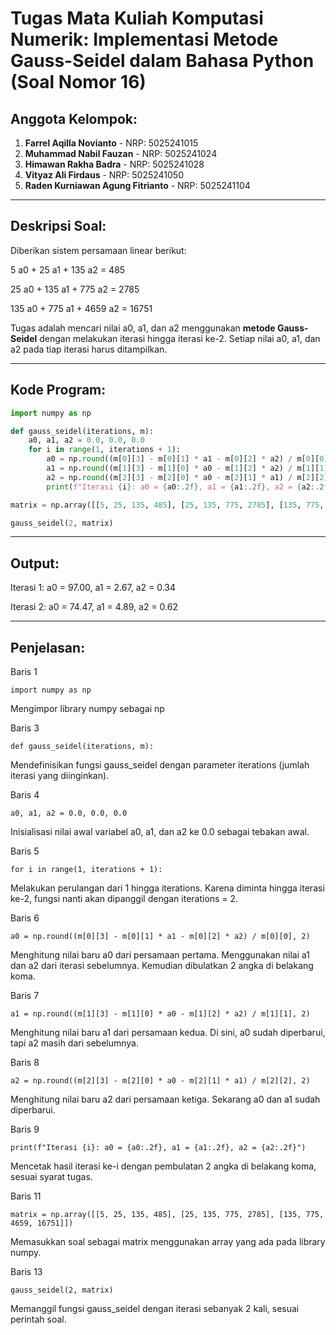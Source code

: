 # Tugas Mata Kuliah Komputasi Numerik: Implementasi Metode Gauss-Seidel dalam Bahasa Python (Soal Nomor 16)

## Anggota Kelompok:
1. **Farrel Aqilla Novianto**              - NRP: 5025241015  
2. **Muhammad Nabil Fauzan**               - NRP: 5025241024  
3. **Himawan Rakha Badra**                 - NRP: 5025241028  
4. **Vityaz Ali Firdaus**                  - NRP: 5025241050  
5. **Raden Kurniawan Agung Fitrianto**     - NRP: 5025241104  

---

## Deskripsi Soal:
Diberikan sistem persamaan linear berikut:  

5 a0     + 25 a1     + 135 a2     = 485

25 a0    + 135 a1    + 775 a2     = 2785

135 a0   + 775 a1    + 4659 a2    = 16751

Tugas adalah mencari nilai a0, a1, dan a2 menggunakan **metode Gauss-Seidel** dengan melakukan iterasi hingga iterasi ke-2. Setiap nilai a0, a1, dan a2 pada tiap iterasi harus ditampilkan.

---

## Kode Program:
```python
import numpy as np

def gauss_seidel(iterations, m):
    a0, a1, a2 = 0.0, 0.0, 0.0
    for i in range(1, iterations + 1):
        a0 = np.round((m[0][3] - m[0][1] * a1 - m[0][2] * a2) / m[0][0], 2)
        a1 = np.round((m[1][3] - m[1][0] * a0 - m[1][2] * a2) / m[1][1], 2)
        a2 = np.round((m[2][3] - m[2][0] * a0 - m[2][1] * a1) / m[2][2], 2)
        print(f"Iterasi {i}: a0 = {a0:.2f}, a1 = {a1:.2f}, a2 = {a2:.2f}")

matrix = np.array([[5, 25, 135, 485], [25, 135, 775, 2785], [135, 775, 4659, 16751]])

gauss_seidel(2, matrix)
```

---

## Output:
Iterasi 1: a0 = 97.00, a1 = 2.67, a2 = 0.34

Iterasi 2: a0 = 74.47, a1 = 4.89, a2 = 0.62

---

## Penjelasan:

Baris 1

```import numpy as np```

Mengimpor library numpy sebagai np

Baris 3

```def gauss_seidel(iterations, m):```

Mendefinisikan fungsi gauss_seidel dengan parameter iterations (jumlah iterasi yang diinginkan).

Baris 4

```a0, a1, a2 = 0.0, 0.0, 0.0```

Inisialisasi nilai awal variabel a0, a1, dan a2 ke 0.0 sebagai tebakan awal.

Baris 5

```for i in range(1, iterations + 1):```

Melakukan perulangan dari 1 hingga iterations. Karena diminta hingga iterasi ke-2, fungsi nanti akan dipanggil dengan iterations = 2.

Baris 6

```a0 = np.round((m[0][3] - m[0][1] * a1 - m[0][2] * a2) / m[0][0], 2)```

Menghitung nilai baru a0 dari persamaan pertama. Menggunakan nilai a1 dan a2 dari iterasi sebelumnya. Kemudian dibulatkan 2 angka di belakang koma.

Baris 7

```a1 = np.round((m[1][3] - m[1][0] * a0 - m[1][2] * a2) / m[1][1], 2)```

Menghitung nilai baru a1 dari persamaan kedua. Di sini, a0 sudah diperbarui, tapi a2 masih dari sebelumnya. 

Baris 8

```a2 = np.round((m[2][3] - m[2][0] * a0 - m[2][1] * a1) / m[2][2], 2)```

Menghitung nilai baru a2 dari persamaan ketiga. Sekarang a0 dan a1 sudah diperbarui.

Baris 9

```print(f"Iterasi {i}: a0 = {a0:.2f}, a1 = {a1:.2f}, a2 = {a2:.2f}")```

Mencetak hasil iterasi ke-i dengan pembulatan 2 angka di belakang koma, sesuai syarat tugas.

Baris 11

```matrix = np.array([[5, 25, 135, 485], [25, 135, 775, 2785], [135, 775, 4659, 16751]])```

Memasukkan soal sebagai matrix menggunakan array yang ada pada library numpy.

Baris 13

```gauss_seidel(2, matrix)```

Memanggil fungsi gauss_seidel dengan iterasi sebanyak 2 kali, sesuai perintah soal.
